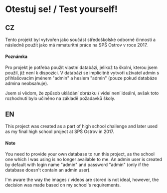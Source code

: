 # Otestuj se! / Test yourself!

## CZ

Tento projekt byl vytvořen jako součást středoškolské odborné činnosti a následně použit jako má mmaturitní práce na SPŠ Ostrov v roce 2017.


#### Poznámka

Pro projekt je potřeba použít vlastní databázi, jelikož ta školní, kterou jsem použil, již není k dispozici. V databázi se implicitně vytvoři uživatel admin s přihlašovacím jménem "admin" a heslem "admin" (pouze pokud databáze admina neobsahuje).

Jsem si vědom, že způsob ukládání obrázku / videí není ideální, avšak toto rozhodnutí bylo učiněno na základě požadavků školy.

## EN

This project was created as a part of high school challenge and later used as my final high school project at SPŠ Ostrov in 2017.


#### Note

You need to provide your own database to run this project, as the school one which I was using is no longer available to me. An admin user is created by default with login name "admin" and password "admin" (only if the database doesn't contain an admin user).

I'm aware the way the images / videos are stored is not ideal, however, the decision was made based on my school's requirements.

